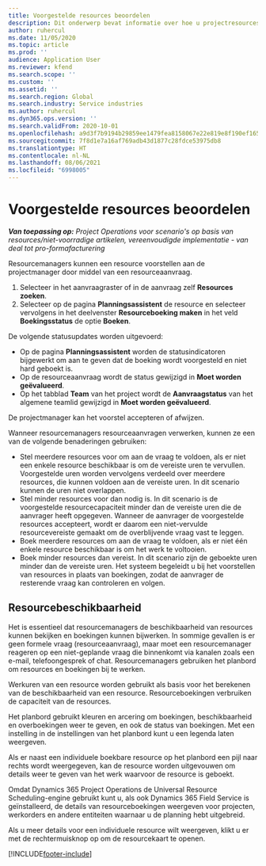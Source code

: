 ```yaml
---
title: Voorgestelde resources beoordelen
description: Dit onderwerp bevat informatie over hoe u projectresources kunt voorstellen.
author: ruhercul
ms.date: 11/05/2020
ms.topic: article
ms.prod: ''
audience: Application User
ms.reviewer: kfend
ms.search.scope: ''
ms.custom: ''
ms.assetid: ''
ms.search.region: Global
ms.search.industry: Service industries
ms.author: ruhercul
ms.dyn365.ops.version: ''
ms.search.validFrom: 2020-10-01
ms.openlocfilehash: a9d3f7b9194b29859ee1479fea8158067e22e819e8f190ef1659e14b7c0cd6b5
ms.sourcegitcommit: 7f8d1e7a16af769adb43d1877c28fdce53975db8
ms.translationtype: HT
ms.contentlocale: nl-NL
ms.lasthandoff: 08/06/2021
ms.locfileid: "6998005"
---
```

# <a name="review-proposed-resources"></a>Voorgestelde resources beoordelen

_**Van toepassing op:** Project Operations voor scenario's op basis van resources/niet-voorradige artikelen, vereenvoudigde implementatie - van deal tot pro-formafacturering_

Resourcemanagers kunnen een resource voorstellen aan de projectmanager door middel van een resourceaanvraag.

1. Selecteer in het aanvraagraster of in de aanvraag zelf **Resources zoeken**.
2. Selecteer op de pagina **Planningsassistent** de resource en selecteer vervolgens in het deelvenster **Resourceboeking maken** in het veld **Boekingsstatus** de optie **Boeken**.

De volgende statusupdates worden uitgevoerd:

- Op de pagina **Planningsassistent** worden de statusindicatoren bijgewerkt om aan te geven dat de boeking wordt voorgesteld en niet hard geboekt is.
- Op de resourceaanvraag wordt de status gewijzigd in **Moet worden geëvalueerd**.
- Op het tabblad **Team** van het project wordt de **Aanvraagstatus** van het algemene teamlid gewijzigd in **Moet worden geëvalueerd**.

De projectmanager kan het voorstel accepteren of afwijzen.

Wanneer resourcemanagers resourceaanvragen verwerken, kunnen ze een van de volgende benaderingen gebruiken:

- Stel meerdere resources voor om aan de vraag te voldoen, als er niet een enkele resource beschikbaar is om de vereiste uren te vervullen. Voorgestelde uren worden vervolgens verdeeld over meerdere resources, die kunnen voldoen aan de vereiste uren. In dit scenario kunnen de uren niet overlappen.
- Stel minder resources voor dan nodig is. In dit scenario is de voorgestelde resourcecapaciteit minder dan de vereiste uren die de aanvrager heeft opgegeven. Wanneer de aanvrager de voorgestelde resources accepteert, wordt er daarom een niet-vervulde resourcevereiste gemaakt om de overblijvende vraag vast te leggen.
- Boek meerdere resources om aan de vraag te voldoen, als er niet één enkele resource beschikbaar is om het werk te voltooien.
- Boek minder resources dan vereist. In dit scenario zijn de geboekte uren minder dan de vereiste uren. Het systeem begeleidt u bij het voorstellen van resources in plaats van boekingen, zodat de aanvrager de resterende vraag kan controleren en volgen.

## <a name="resource-availability"></a>Resourcebeschikbaarheid

Het is essentieel dat resourcemanagers de beschikbaarheid van resources kunnen bekijken en boekingen kunnen bijwerken. In sommige gevallen is er geen formele vraag (resourceaanvraag), maar moet een resourcemanager reageren op een niet-geplande vraag die binnenkomt via kanalen zoals een e-mail, telefoongesprek of chat. Resourcemanagers gebruiken het planbord om resources en boekingen bij te werken.

Werkuren van een resource worden gebruikt als basis voor het berekenen van de beschikbaarheid van een resource. Resourceboekingen verbruiken de capaciteit van de resources.

Het planbord gebruikt kleuren en arcering om boekingen, beschikbaarheid en overboekingen weer te geven, en ook de status van boekingen. Met een instelling in de instellingen van het planbord kunt u een legenda laten weergeven.

Als er naast een individuele boekbare resource op het planbord een pijl naar rechts wordt weergegeven, kan de resource worden uitgevouwen om details weer te geven van het werk waarvoor de resource is geboekt.

Omdat Dynamics 365 Project Operations de Universal Resource Scheduling-engine gebruikt kunt u, als ook Dynamics 365 Field Service is geïnstalleerd, de details van resourceboekingen weergeven voor projecten, werkorders en andere entiteiten waarnaar u de planning hebt uitgebreid.

Als u meer details voor een individuele resource wilt weergeven, klikt u er met de rechtermuisknop op om de resourcekaart te openen.



[!INCLUDE[footer-include](../includes/footer-banner.md)]